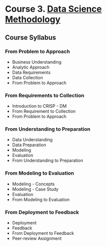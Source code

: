 # Course 3. [Data Science Methodology](https://www.coursera.org/learn/data-science-methodology)

## Course Syllabus

### From Problem to Approach
- Business Understanding
- Analytic Approach
- Data Requirements
- Data Collection
- From Problem to Approach

### From Requirements to Collection
- Introduction to CRISP - DM
- From Requirement to Collection
- From Problem to Approach

### From Understanding to Preparation
- Data Understanding
- Data Preparation
- Modeling
- Evaluation
- From Understanding to Preparation

### From Modeling to Evaluation
- Modeling - Concepts
- Modeling - Case Study
- Evaluation
- From Modeling to Evaluation

### From Deployment to Feedback
- Deployment
- Feedback
- From Deployment to Feedback
- Peer-review Assignment

